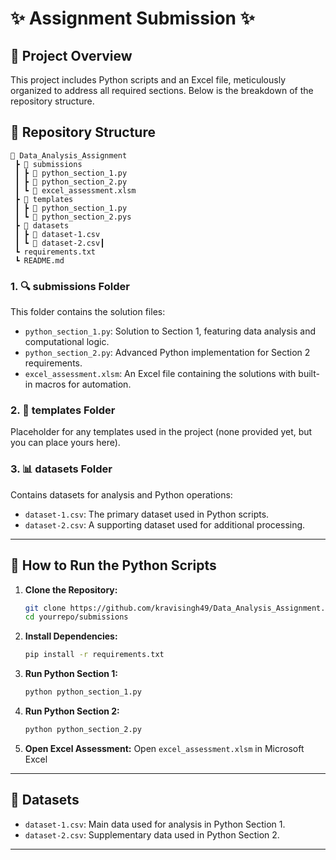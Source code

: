 
# ✨ Assignment Submission ✨

## 🚀 Project Overview
This project includes Python scripts and an Excel file, meticulously organized to address all required sections. Below is the breakdown of the repository structure.

## 📁 Repository Structure
```
📂 Data_Analysis_Assignment
 ┣ 📂 submissions
 ┃ ┣ 📄 python_section_1.py
 ┃ ┣ 📄 python_section_2.py
 ┃ ┗ 📄 excel_assessment.xlsm
 ┣ 📂 templates
 ┃ ┣ 📄 python_section_1.py
 ┃ ┗ 📄 python_section_2.pys
 ┣ 📂 datasets
 ┃ ┣ 📄 dataset-1.csv
 ┃ ┗ 📄 dataset-2.csv┃
 ┗ requirements.txt
 ┗ README.md
```

### **1. 🔍 submissions Folder**
This folder contains the solution files:

- `python_section_1.py`: Solution to Section 1, featuring data analysis and computational logic.
- `python_section_2.py`: Advanced Python implementation for Section 2 requirements.
- `excel_assessment.xlsm`: An Excel file containing the solutions with built-in macros for automation.

### **2. 📝 templates Folder**
Placeholder for any templates used in the project (none provided yet, but you can place yours here).

### **3. 📊 datasets Folder**
Contains datasets for analysis and Python operations:

- `dataset-1.csv`: The primary dataset used in Python scripts.
- `dataset-2.csv`: A supporting dataset used for additional processing.

---

## 🔧 How to Run the Python Scripts

1. **Clone the Repository:**
   ```bash
   git clone https://github.com/kravisingh49/Data_Analysis_Assignment.git
   cd yourrepo/submissions
   ```

2. **Install Dependencies:**
   ```bash
   pip install -r requirements.txt
   ```

3. **Run Python Section 1:**
   ```bash
   python python_section_1.py
   ```

4. **Run Python Section 2:**
   ```bash
   python python_section_2.py
   ```

5. **Open Excel Assessment:**
   Open `excel_assessment.xlsm` in Microsoft Excel

---

## 📂 Datasets
- `dataset-1.csv`: Main data used for analysis in Python Section 1.
- `dataset-2.csv`: Supplementary data used in Python Section 2.


---
